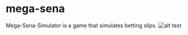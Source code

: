 # mega-sena
Mega-Sena-Simulator is a game that simulates betting slips.
![alt text](https://github.com/peters0m/mega-sena-simulator/blob/main/demo.png)
